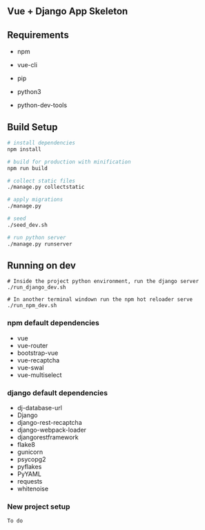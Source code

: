 ## Vue + Django App Skeleton

## Requirements

- npm

- vue-cli

- pip

- python3

- python-dev-tools


## Build Setup

``` bash
# install dependencies
npm install

# build for production with minification
npm run build

# collect static files
./manage.py collectstatic

# apply migrations
./manage.py

# seed
./seed_dev.sh

# run python server
./manage.py runserver

```

## Running on dev

```
# Inside the project python environment, run the django server
./run_django_dev.sh

# In another terminal windown run the npm hot reloader serve
./run_npm_dev.sh

```

### npm default dependencies 

- vue
- vue-router
- bootstrap-vue
- vue-recaptcha
- vue-swal
- vue-multiselect

### django default dependencies

 - dj-database-url
 - Django
 - django-rest-recaptcha
 - django-webpack-loader
 - djangorestframework
 - flake8
 - gunicorn
 - psycopg2
 - pyflakes
 - PyYAML
 - requests
 - whitenoise

### New project setup 

    To do
